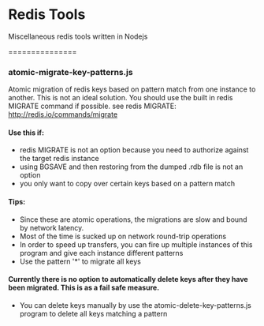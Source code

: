 # Redis Tools

Miscellaneous redis tools written in Nodejs

===============

### atomic-migrate-key-patterns.js

Atomic migration of redis keys based on pattern match from one instance to another. This is not an ideal solution. You should use the built in redis MIGRATE command if possible. see redis MIGRATE: http://redis.io/commands/migrate


#### Use this if:
 - redis MIGRATE is not an option because you need to authorize against the target redis instance
 - using BGSAVE and then restoring from the dumped .rdb file is not an option
 - you only want to copy over certain keys based on a pattern match

#### Tips:
 - Since these are atomic operations, the migrations are slow and bound by network latency.
 - Most of the time is sucked up on network round-trip operations
 - In order to speed up transfers, you can fire up multiple instances of this program and give each instance different patterns
 - Use the pattern '*' to migrate all keys

#### Currently there is no option to automatically delete keys after they have been migrated. This is as a fail safe measure.
 - You can delete keys manually by use the atomic-delete-key-patterns.js program to delete all keys matching a pattern
